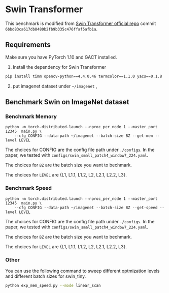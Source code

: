 # Swin Transformer
This benchmark is modified from [Swin Transformer official repo](https://github.com/microsoft/Swin-Transformer) commit `6bbd83ca617db8480b2fb9b335c476ffaf5afb1a`. 

## Requirements
Make sure you have PyTorch 1.10 and GACT installed.

1. Install the dependency for Swin Transformer
```bash
pip install timm opencv-python==4.4.0.46 termcolor==1.1.0 yacs==0.1.8
```
2. put imagenet dataset under `~/imagenet` , 

## Benchmark Swin on ImageNet dataset
### Benchmark Memory
```
python -m torch.distributed.launch --nproc_per_node 1 --master_port 12345  main.py \
	--cfg CONFIG --data-path ~/imagenet --batch-size BZ --get-mem --level LEVEL
```
The choices for CONFIG are the config file path under `./configs`. In the paper, we tested with `configs/swin_small_patch4_window7_224.yaml`.

The choices for `BZ` are the batch size you want to bechmark.

The choices for `LEVEL` are {L1, L1.1, L1.2, L2, L2.1, L2.2, L3}.

### Benchmark Speed
```
python -m torch.distributed.launch --nproc_per_node 1 --master_port 12345  main.py \
	--cfg CONFIG --data-path ~/imagenet --batch-size BZ --get-speed --level LEVEL
```
The choices for CONFIG are the config file path under `./configs`. In the paper, we tested with `configs/swin_small_patch4_window7_224.yaml`.

The choices for `BZ` are the batch size you want to bechmark.

The choices for `LEVEL` are {L1, L1.1, L1.2, L2, L2.1, L2.2, L3}.

### Other
You can use the following command to sweep different optmization levels and different batch sizes for swin_tiny.
```bash
python exp_mem_speed.py --mode linear_scan 
```